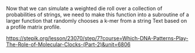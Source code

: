 Now that we can simulate a weighted die roll over a collection of probabilities of strings, we need to make this function into a subroutine of a larger function that randomly chooses a k-mer from a string Text based on a profile matrix profile.

https://stepik.org/lesson/23070/step/7?course=Which-DNA-Patterns-Play-The-Role-of-Molecular-Clocks-(Part-2)&unit=6806